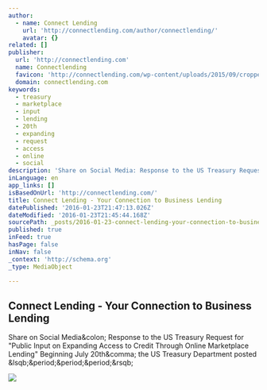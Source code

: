 ```yaml
---
author:
  - name: Connect Lending
    url: 'http://connectlending.com/author/connectlending/'
    avatar: {}
related: []
publisher:
  url: 'http://connectlending.com'
  name: Connectlending
  favicon: 'http://connectlending.com/wp-content/uploads/2015/09/cropped-connect_lending_bridge_icon_whitebknd-192x192.png'
  domain: connectlending.com
keywords:
  - treasury
  - marketplace
  - input
  - lending
  - 20th
  - expanding
  - request
  - access
  - online
  - social
description: 'Share on Social Media: Response to the US Treasury Request for "Public Input on Expanding Access to Credit Through Online Marketplace Lending" Beginning July 20th, the US Treasury Department posted [...]'
inLanguage: en
app_links: []
isBasedOnUrl: 'http://connectlending.com/'
title: Connect Lending - Your Connection to Business Lending
datePublished: '2016-01-23T21:47:13.026Z'
dateModified: '2016-01-23T21:45:44.168Z'
sourcePath: _posts/2016-01-23-connect-lending-your-connection-to-business-lending.md
published: true
inFeed: true
hasPage: false
inNav: false
_context: 'http://schema.org'
_type: MediaObject

---
```

<article style=""><h1>Connect Lending - Your Connection to Business Lending</h1><p>Share on Social Media&amp;colon; Response to the US Treasury Request for "Public Input on Expanding Access to Credit Through Online Marketplace Lending" Beginning July 20th&amp;comma; the US Treasury Department posted &amp;lsqb;&amp;period;&amp;period;&amp;period;&amp;rsqb;</p><img src="http://connectlending.com/wp-content/uploads/2015/10/website-post-headers11.jpg" /></article>